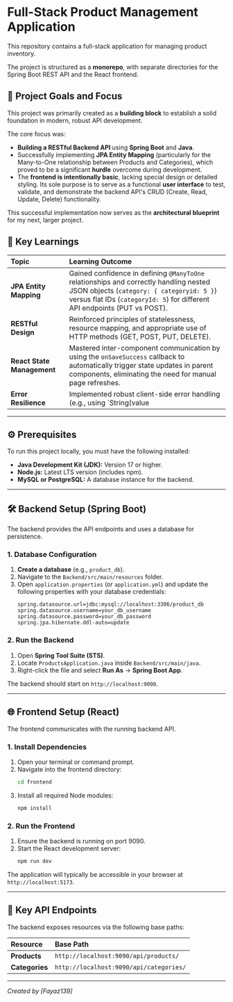 # Full-Stack Product Management Application

This repository contains a full-stack application for managing product inventory.

The project is structured as a **monorepo**, with separate directories for the Spring Boot REST API and the React frontend.

## 🎯 Project Goals and Focus

This project was primarily created as a **building block** to establish a solid foundation in modern, robust API development.

The core focus was:
* **Building a RESTful Backend API** using **Spring Boot** and **Java**.
* Successfully implementing **JPA Entity Mapping** (particularly for the Many-to-One relationship between Products and Categories), which proved to be a significant **hurdle** overcome during development.
* The **frontend is intentionally basic**, lacking special design or detailed styling. Its sole purpose is to serve as a functional **user interface** to test, validate, and demonstrate the backend API's CRUD (Create, Read, Update, Delete) functionality.

This successful implementation now serves as the **architectural blueprint** for my next, larger project.

## 🧠 Key Learnings

| Topic | Learning Outcome |
| :--- | :--- |
| **JPA Entity Mapping** | Gained confidence in defining `@ManyToOne` relationships and correctly handling nested JSON objects (`category: { categoryid: 5 }`) versus flat IDs (`categoryId: 5`) for different API endpoints (PUT vs POST). |
| **RESTful Design** | Reinforced principles of statelessness, resource mapping, and appropriate use of HTTP methods (GET, POST, PUT, DELETE). |
| **React State Management** | Mastered inter-component communication by using the `onSaveSuccess` callback to automatically trigger state updates in parent components, eliminating the need for manual page refreshes. |
| **Error Resilience** | Implemented robust client-side error handling (e.g., using `String(value || '')` and optional chaining `?.`) to prevent application crashes when handling incomplete or null data from the API. |

***

## ⚙️ Prerequisites

To run this project locally, you must have the following installed:

* **Java Development Kit (JDK):** Version 17 or higher.
* **Node.js:** Latest LTS version (includes npm).
* **MySQL or PostgreSQL:** A database instance for the backend.

***

## 🛠️ Backend Setup (Spring Boot)

The backend provides the API endpoints and uses a database for persistence.

### 1. Database Configuration

1.  **Create a database** (e.g., `product_db`).
2.  Navigate to the `Backend/src/main/resources` folder.
3.  Open `application.properties` (or `application.yml`) and update the following properties with your database credentials:
    ```properties
    spring.datasource.url=jdbc:mysql://localhost:3306/product_db
    spring.datasource.username=your_db_username
    spring.datasource.password=your_db_password
    spring.jpa.hibernate.ddl-auto=update
    ```

### 2. Run the Backend

1.  Open **Spring Tool Suite (STS)**.
2.  Locate `ProductsApplication.java` inside `Backend/src/main/java`.
3.  Right-click the file and select **Run As** $\rightarrow$ **Spring Boot App**.

The backend should start on `http://localhost:9090`.

***

## 🌐 Frontend Setup (React)

The frontend communicates with the running backend API.

### 1. Install Dependencies

1.  Open your terminal or command prompt.
2.  Navigate into the frontend directory:
    ```bash
    cd frontend
    ```
3.  Install all required Node modules:
    ```bash
    npm install
    ```

### 2. Run the Frontend

1.  Ensure the backend is running on port 9090.
2.  Start the React development server:
    ```bash
    npm run dev
    ```

The application will typically be accessible in your browser at `http://localhost:5173`.

***

## 🔗 Key API Endpoints

The backend exposes resources via the following base paths:

| Resource | Base Path |
| :--- | :--- |
| **Products** | `http://localhost:9090/api/products/` |
| **Categories** | `http://localhost:9090/api/categories/` |

---
*Created by [Fayaz139]*
